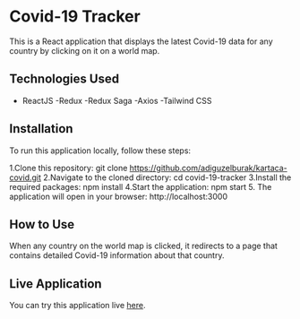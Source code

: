# Covid-19 Tracker
This is a React application that displays the latest Covid-19 data for any country by clicking on it on a world map.

## Technologies Used

- ReactJS
-Redux
-Redux Saga
-Axios
-Tailwind CSS

## Installation

To run this application locally, follow these steps:

1.Clone this repository: git clone https://github.com/adiguzelburak/kartaca-covid.git
2.Navigate to the cloned directory: cd covid-19-tracker
3.Install the required packages: npm install
4.Start the application: npm start
5. The application will open in your browser: http://localhost:3000

## How to Use
When any country on the world map is clicked, it redirects to a page that contains detailed Covid-19 information about that country.


## Live Application
You can try this application live [here]().
